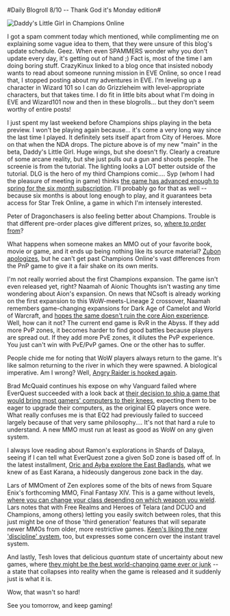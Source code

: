 #Daily Blogroll 8/10 -- Thank God it's Monday edition#

![Daddy's Little Girl in Champions Online](http://westkarana.com/wp-content/uploads/2009/08/daddygirl.jpg "Daddy's Little Girl in Champions Online")

I got a spam comment today which mentioned, while complimenting me on explaining some vague idea to them, that they were unsure of this blog's update schedule. Geez. When even SPAMMERS wonder why you don't update every day, it's getting out of hand ;) Fact is, most of the time I am doing boring stuff. CrazyKinux linked to a blog once that insisted nobody wants to read about someone running mission in EVE Online, so once I read that, I stopped posting about my adventures in EVE. I'm leveling up a character in Wizard 101 so I can do Grizzleheim with level-appropriate characters, but that takes time. I do fit in little bits about what I'm doing in EVE and Wizard101 now and then in these blogrolls... but they don't seem worthy of entire posts!

I just spent my last weekend before Champions ships playing in the beta preview. I won't be playing again because... it's come a very long way since the last time I played. It definitely sets itself apart from City of Heroes. More on that when the NDA drops. The picture above is of my new "main" in the beta, Daddy's Little Girl. Huge wings, but she doesn't fly. Clearly a creature of some arcane reality, but she just pulls out a gun and shoots people. The screenie is from the tutorial. The lighting looks a LOT better outside of the tutorial. DLG is the hero of my third Champions comic.... Syp (whom I had the pleasure of meeting in game) thinks [the game has advanced enough to spring for the six month subscription](http://biobreak.wordpress.com/). I'll probably go for that as well -- because six months is about long enough to play, and it guarantees beta access for Star Trek Online, a game in which I'm intensely interested.

Peter of Dragonchasers is also feeling better about Champions. Trouble is that different pre-order places give different prizes, so, [where to order from](http://dragonchasers.com/2009/08/09/flip-flop-on-champions-online/)? 

What happens when someone makes an MMO out of your favorite book, movie or game, and it ends up being nothing like its source material? [Zubon apologizes](http://www.killtenrats.com/2009/08/09/why-you-should-not-listen-to-me-about-champions-online/), but he can't get past Champions Online's vast differences from the PnP game to give it a fair shake on its own merits.

I'm not really worried about the first Champions expansion. The game isn't even released yet, right? Naamah of Aionic Thoughts isn't wasting any time wondering about Aion's expansion. On news that NCsoft is already working on the first expansion to this WoW-meets-Lineage 2 crossover, Naamah remembers game-changing expansions for Dark Age of Camelot and World of Warcraft, and [hopes the same doesn't ruin the core Aion experience](http://aionicthoughts.wordpress.com/2009/08/10/dance-with-the-one-who-brung-ya/). Well, how can it not? The current end game is RvR in the Abyss. If they add more PvP zones, it becomes harder to find good battles because players are spread out. If they add more PvE zones, it dilutes the PvP experience. You just can't win with PvE/PvP games. One or the other has to suffer.

People chide me for noting that WoW players always return to the game. It's like salmon returning to the river in which they were spawned. A biological imperative. Am I wrong? Well, [Angry Raider is hooked again](http://www.angryraider.com/archives/143). 

Brad McQuaid continues his expose on why Vanguard failed where EverQuest succeeded with a look back at [their decision to ship a game that would bring most gamers' computers to their knees](http://www.bradmcquaid.com/Brad_McQuaid/Blog/Entries/2009/8/9_Vanguard__Post-mortem_Part_3.html), expecting them to be eager to upgrade their computers, as the original EQ players once were. What really confuses me is that EQ2 had previously failed to succeed largely because of that very same philosophy.... It's not that hard a rule to understand. A new MMO must run at least as good as WoW on any given system.

I always love reading about Ramon's explorations in Shards of Dalaya, seeing if I can tell what EverQuest zone a given SoD zone is based off of. In the latest installment, [Oric and Ayba explore the East Badlands](http://dalayan.wordpress.com/2009/08/09/the-secrets-of-heartland-plateau/), what we knew of as East Karana, a hideously dangerous zone back in the day.

Lars of MMOment of Zen explores some of the bits of news from Square Enix's forthcoming MMO, Final Fantasy XIV. This is a game without levels, [where you can change your class depending on which weapon you wield](http://mmomentofzen.blogspot.com/2009/08/you-are-what-you-wear.html). Lars notes that with Free Realms and Heroes of Telara (and DCUO and Champions, among others) letting you easily switch between roles, that this just might be one of those 'third generation' features that will separate newer MMOs from older, more restrictive games. [Keen's liking the new 'discipline' system](http://www.keenandgraev.com/?p=2786), too, but expresses some concern over the instant travel system.

And lastly, Tesh loves that delicious *quantum* state of uncertainty about new games, where [they might be the best world-changing game ever or junk](http://tishtoshtesh.wordpress.com/2009/08/07/schroedingers-game/) -- a state that collapses into reality when the game is released and it suddenly just is what it is. 

Wow, that wasn't so hard!

See you tomorrow, and keep gaming!

